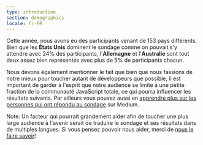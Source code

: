 ```yaml
---
type: introduction
section: demographics
locale: fr-FR
---
```

Cette année, nous avons eu des participants
venant de 153 pays différents.
Bien que les **États Unis** dominent le sondage comme on pouvait s'y attendre avec 24% des
participants, l'**Allemagne** et l'**Australie** sont tout deux assez bien
représentés avec plus de 5% de participants chacun.

Nous devons également mentionner le fait que bien que nous fassions de notre mieux pour toucher autant de développeurs que possible, il est important de garder à l'esprit que notre audience se limite à une petite fraction de la communauté JavaScript totale, ce qui pourra influencer les résultats suivants. Par ailleurs vous pouvez aussi en [apprendre plus sur les personnes qui ont répondu au sondage](https://medium.freecodecamp.org/who-took-the-state-of-javascript-2018-survey-8b51bca63a0) sur Medium.

Note: Un facteur qui pourrait grandement aider afin de toucher une plus large audience
à l'avenir serait de traduire le sondage et ses résultats dans de multiples langues. Si vous pensez pouvoir nous aider, merci de [nous le faire savoir](https://medium.com/@sachagreif/help-us-translate-the-state-of-javascript-2018-survey-results-1488efa525c1)!
